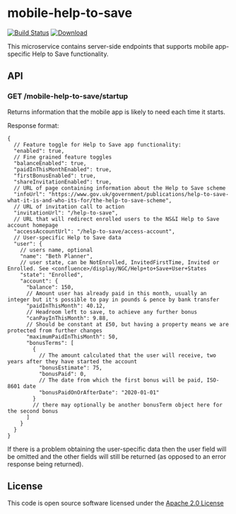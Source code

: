 # mobile-help-to-save

[![Build Status](https://travis-ci.org/hmrc/mobile-help-to-save.svg)](https://travis-ci.org/hmrc/mobile-help-to-save) [ ![Download](https://api.bintray.com/packages/hmrc/releases/mobile-help-to-save/images/download.svg) ](https://bintray.com/hmrc/releases/mobile-help-to-save/_latestVersion)

This microservice contains server-side endpoints that supports mobile app-specific Help to Save functionality.

## API

### GET /mobile-help-to-save/startup

Returns information that the mobile app is likely to need each time it starts.

Response format:

```
{
  // Feature toggle for Help to Save app functionality:
  "enabled": true,
  // Fine grained feature toggles
  "balanceEnabled": true,
  "paidInThisMonthEnabled": true,
  "firstBonusEnabled": true,
  "shareInvitationEnabled": true,
  // URL of page containing information about the Help to Save scheme
  "infoUrl": "https://www.gov.uk/government/publications/help-to-save-what-it-is-and-who-its-for/the-help-to-save-scheme",
  // URL of invitation call to action
  "invitationUrl": "/help-to-save",
  // URL that will redirect enrolled users to the NS&I Help to Save account homepage
  "accessAccountUrl": "/help-to-save/access-account",
  // User-specific Help to Save data
  "user": {
    // users name, optional
    "name": "Beth Planner",
    // user state, can be NotEnrolled, InvitedFirstTime, Invited or Enrolled. See <confluence>/display/NGC/Help+to+Save+User+States
    "state": "Enrolled",
    "account": {
      "balance": 150,
      // Amount user has already paid in this month, usually an integer but it's possible to pay in pounds & pence by bank transfer
      "paidInThisMonth": 40.12,
      // Headroom left to save, to achieve any further bonus
      "canPayInThisMonth": 9.88,
      // Should be constant at £50, but having a property means we are protected from further changes
      "maximumPaidInThisMonth": 50,
      "bonusTerms": [
        {
          // The amount calculated that the user will receive, two years after they have started the account
          "bonusEstimate": 75,
          "bonusPaid": 0,
          // The date from which the first bonus will be paid, ISO-8601 date
          "bonusPaidOnOrAfterDate": "2020-01-01"
        }
        // there may optionally be another bonusTerm object here for the second bonus
      ]
    }
  }
}
```

If there is a problem obtaining the user-specific data then the user field will be omitted and the other fields will still be returned (as opposed to an error response being returned).

## License

This code is open source software licensed under the [Apache 2.0 License]("http://www.apache.org/licenses/LICENSE-2.0.html")
